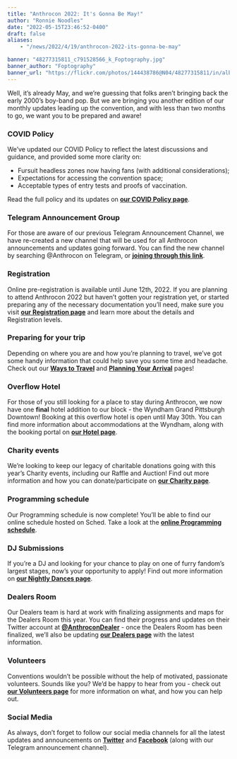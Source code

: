 ```yaml
---
title: "Anthrocon 2022: It's Gonna Be May!"
author: "Ronnie Noodles"
date: "2022-05-15T23:46:52-0400"
draft: false
aliases:
    - "/news/2022/4/19/anthrocon-2022-its-gonna-be-may"

banner: "48277315811_c791528566_k_Foptography.jpg"
banner_author: "Foptography"
banner_url: "https://flickr.com/photos/144438786@N04/48277315811/in/album-72157709625752437/"
---
```


Well, it’s already May, and we’re guessing that folks aren’t bringing back the early 2000’s boy-band pop. But we are bringing you another edition of our monthly updates leading up the convention, and with less than two months to go, we want you to be prepared and aware!

### COVID Policy

We’ve updated our COVID Policy to reflect the latest discussions and guidance, and provided some more clarity on:

- Fursuit headless zones now having fans (with additional considerations);
- Expectations for accessing the convention space;
- Acceptable types of entry tests and proofs of vaccination.

Read the full policy and its updates on [**our COVID Policy page**](/covidpolicy).

### Telegram Announcement Group

For those are aware of our previous Telegram Announcement Channel, we have re-created a new channel that will be used for all Anthrocon announcements and updates going forward. You can find the new channel by searching @Anthrocon on Telegram, or [**joining through this link**](https://t.me/Anthrocon).

### Registration

Online pre-registration is available until June 12th, 2022. If you are planning to attend Anthrocon 2022 but haven’t gotten your registration yet, or started preparing any of the necessary documentation you’ll need, make sure you visit [**our Registration page**](/registration) and learn more about the details and Registration levels.

### Preparing for your trip

Depending on where you are and how you’re planning to travel, we’ve got some handy information that could help save you some time and headache. Check out our [**Ways to Travel**](/getting-to-anthrocon) and [**Planning Your Arrival**](/planning-your-arrival) pages!

### Overflow Hotel

For those of you still looking for a place to stay during Anthrocon, we now have one **final** hotel addition to our block - the Wyndham Grand Pittsburgh Downtown! Booking at this overflow hotel is open until May 30th. You can find more information about accommodations at the Wyndham, along with the booking portal on [**our Hotel page**](/hotel).

### Charity events

We’re looking to keep our legacy of charitable donations going with this year’s Charity events, including our Raffle and Auction! Find out more information and how you can donate/participate on [**our Charity page**](/charity).

### Programming schedule

Our Programming schedule is now complete! You’ll be able to find our online schedule hosted on Sched. Take a look at the [**online Programming schedule**](https://anthrocon2022.sched.com).

### DJ Submissions

If you’re a DJ and looking for your chance to play on one of furry fandom’s largest stages, now’s your opportunity to apply! Find out more information on [**our Nightly Dances page**](/dances).

### Dealers Room

Our Dealers team is hard at work with finalizing assignments and maps for the Dealers Room this year. You can find their progress and updates on their Twitter account at [**@AnthroconDealer**](https://twitter.com/AnthroconDealer) - once the Dealers Room has been finalized, we’ll also be updating [**our Dealers page**](/dealers-room) with the latest information.

### Volunteers

Conventions wouldn’t be possible without the help of motivated, passionate volunteers. Sounds like you? We’d be happy to hear from you - check out [**our Volunteers page**](https://www.anthrocon.org/volunteer) for more information on what, and how you can help out.

### Social Media

As always, don’t forget to follow our social media channels for all the latest updates and announcements on [**Twitter**](https://twitter.com/anthrocon) and [**Facebook**](https://www.facebook.com/Anthrocon) (along with our Telegram announcement channel).
